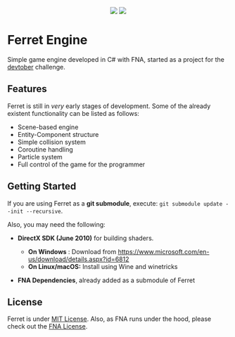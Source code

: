 <p align="center">
  <img src="https://img.shields.io/github/license/pacojq/Ferret.svg?color=green" />
  <img src="https://img.shields.io/badge/version-0.0.1-blue.svg" />
</p>

# Ferret Engine

Simple game engine developed in C# with FNA, started as a project for the [devtober](https://twitter.com/devtober) challenge.


## Features

Ferret is still in *very* early stages of development. Some of the already existent functionality can be listed as follows:

- Scene-based engine
- Entity-Component structure
- Simple collision system
- Coroutine handling
- Particle system
- Full control of the game for the programmer


## Getting Started

If you are using Ferret as a **git submodule**, execute: `git submodule update --init --recursive`.

Also, you may need the following:

- **DirectX SDK (June 2010)** for building shaders.
  - **On Windows** : Download from https://www.microsoft.com/en-us/download/details.aspx?id=6812
  - **On Linux/macOS:** Install using Wine and winetricks

- **FNA Dependencies**, already added as a submodule of Ferret


## License

Ferret is under [MIT License](/LICENSE).
Also, as FNA runs under the hood, please check out the [FNA License](https://github.com/FNA-XNA/FNA/tree/master/licenses).
